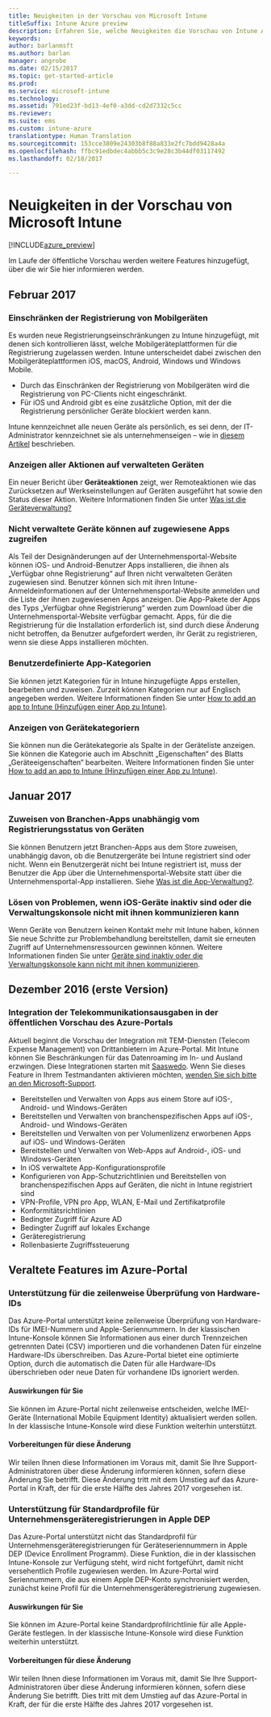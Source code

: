 ```yaml
---
title: Neuigkeiten in der Vorschau von Microsoft Intune
titleSuffix: Intune Azure preview
description: Erfahren Sie, welche Neuigkeiten die Vorschau von Intune Azure bietet
keywords: 
author: barlanmsft
ms.author: barlan
manager: angrobe
ms.date: 02/15/2017
ms.topic: get-started-article
ms.prod: 
ms.service: microsoft-intune
ms.technology: 
ms.assetid: 791ed23f-bd13-4ef0-a3dd-cd2d7332c5cc
ms.reviewer: 
ms.suite: ems
ms.custom: intune-azure
translationtype: Human Translation
ms.sourcegitcommit: 153cce3809e24303b8f88a833e2fc7bdd9428a4a
ms.openlocfilehash: ffbc91edbdec4abbb5c3c9e28c3b44df03117492
ms.lasthandoff: 02/18/2017

---
```


# <a name="whats-new-in-the-microsoft-intune-preview"></a>Neuigkeiten in der Vorschau von Microsoft Intune

[!INCLUDE[azure_preview](../includes/azure_preview.md)]

Im Laufe der öffentliche Vorschau werden weitere Features hinzugefügt, über die wir Sie hier informieren werden.

## <a name="february-2017"></a>Februar 2017

### <a name="ability-to-restrict-mobile-device-enrollment---747600-795782--"></a>Einschränken der Registrierung von Mobilgeräten <!--747600, 795782-->
Es wurden neue Registrierungseinschränkungen zu Intune hinzugefügt, mit denen sich kontrollieren lässt, welche Mobilgeräteplattformen für die Registrierung zugelassen werden. Intune unterscheidet dabei zwischen den Mobilgeräteplattformen iOS, macOS, Android, Windows und Windows Mobile.

* Durch das Einschränken der Registrierung von Mobilgeräten wird die Registrierung von PC-Clients nicht eingeschränkt.  
* Für iOS und Android gibt es eine zusätzliche Option, mit der die Registrierung persönlicher Geräte blockiert werden kann.

Intune kennzeichnet alle neuen Geräte als persönlich, es sei denn, der IT-Administrator kennzeichnet sie als unternehmenseigen – wie in [diesem Artikel](https://docs.microsoft.com/en-us/intune/deploy-use/manage-corporate-owned-devices) beschrieben.

### <a name="view-all-actions-on-managed-devices---677150--"></a>Anzeigen aller Aktionen auf verwalteten Geräten <!--677150-->
Ein neuer Bericht über __Geräteaktionen__ zeigt, wer Remoteaktionen wie das Zurücksetzen auf Werkseinstellungen auf Geräten ausgeführt hat sowie den Status dieser Aktion. Weitere Informationen finden Sie unter [Was ist die Geräteverwaltung?](https://docs.microsoft.com/intune-azure/manage-devices/what-is)

### <a name="non-managed-devices-can-access-assigned-apps---664691--"></a>Nicht verwaltete Geräte können auf zugewiesene Apps zugreifen <!--664691-->
Als Teil der Designänderungen auf der Unternehmensportal-Website können iOS- und Android-Benutzer Apps installieren, die ihnen als „Verfügbar ohne Registrierung“ auf Ihren nicht verwalteten Geräten zugewiesen sind. Benutzer können sich mit ihren Intune-Anmeldeinformationen auf der Unternehmensportal-Website anmelden und die Liste der ihnen zugewiesenen Apps anzeigen. Die App-Pakete der Apps des Typs „Verfügbar ohne Registrierung“ werden zum Download über die Unternehmensportal-Website verfügbar gemacht. Apps, für die die Registrierung für die Installation erforderlich ist, sind durch diese Änderung nicht betroffen, da Benutzer aufgefordert werden, ihr Gerät zu registrieren, wenn sie diese Apps installieren möchten.

### <a name="custom-app-categories---748805--"></a>Benutzerdefinierte App-Kategorien <!--748805-->
Sie können jetzt Kategorien für in Intune hinzugefügte Apps erstellen, bearbeiten und zuweisen. Zurzeit können Kategorien nur auf Englisch angegeben werden.
Weitere Informationen finden Sie unter [How to add an app to Intune (Hinzufügen einer App zu Intune)](/intune-azure/manage-apps/add-apps).

### <a name="display-device-categories---814654--"></a>Anzeigen von Gerätekategoriern <!--814654-->
Sie können nun die Gerätekategorie als Spalte in der Geräteliste anzeigen. Sie können die Kategorie auch im Abschnitt „Eigenschaften“ des Blatts „Geräteeigenschaften“ bearbeiten. Weitere Informationen finden Sie unter [How to add an app to Intune (Hinzufügen einer App zu Intune)](/intune-azure/manage-apps/add-apps). 

## <a name="january-2017"></a>Januar 2017

### <a name="assign-line-of-business-apps-whether-or-not-devices-are-enrolled---748823--"></a>Zuweisen von Branchen-Apps unabhängig vom Registrierungsstatus von Geräten <!--748823-->
Sie können Benutzern jetzt Branchen-Apps aus dem Store zuweisen, unabhängig davon, ob die Benutzergeräte bei Intune registriert sind oder nicht. Wenn ein Benutzergerät nicht bei Intune registriert ist, muss der Benutzer die App über die Unternehmensportal-Website statt über die Unternehmensportal-App installieren. Siehe [Was ist die App-Verwaltung?](/intune-azure/manage-apps/what-is-app-management).

### <a name="resolve-issue-where-ios-devices-are-inactive-or-the-admin-console-cannot-communicate-with-them"></a>Lösen von Problemen, wenn iOS-Geräte inaktiv sind oder die Verwaltungskonsole nicht mit ihnen kommunizieren kann
Wenn Geräte von Benutzern keinen Kontakt mehr mit Intune haben, können Sie neue Schritte zur Problembehandlung bereitstellen, damit sie erneuten Zugriff auf Unternehmensressourcen gewinnen können. Weitere Informationen finden Sie unter [Geräte sind inaktiv oder die Verwaltungskonsole kann nicht mit ihnen kommunizieren](/intune-azure/enroll-devices/troubleshoot-device-enrollment#devices-are-inactive-or-the-admin-console-cannot-communicate-with-them).

## <a name="december-2016-initial-release"></a>Dezember 2016 (erste Version)

### <a name="telecom-expense-management-integration-in-public-preview-of-azure-portal--747605--"></a>Integration der Telekommunikationsausgaben in der öffentlichen Vorschau des Azure-Portals<!--747605-->
Aktuell beginnt die Vorschau der Integration mit TEM-Diensten (Telecom Expense Management) von Drittanbietern im Azure-Portal. Mit Intune können Sie Beschränkungen für das Datenroaming im In- und Ausland erzwingen. Diese Integrationen starten mit [Saaswedo](http://www.saaswedo.com). Wenn Sie dieses Feature in Ihrem Testmandanten aktivieren möchten, [wenden Sie sich bitte an den Microsoft-Support](https://docs.microsoft.com/intune/troubleshoot/how-to-get-support-for-microsoft-intune).

- Bereitstellen und Verwalten von Apps aus einem Store auf iOS-, Android- und Windows-Geräten
- Bereitstellen und Verwalten von branchenspezifischen Apps auf iOS-, Android- und Windows-Geräten
- Bereitstellen und Verwalten von per Volumenlizenz erworbenen Apps auf iOS- und Windows-Geräten
- Bereitstellen und Verwalten von Web-Apps auf Android-, iOS- und Windows-Geräten
- In iOS verwaltete App-Konfigurationsprofile
- Konfigurieren von App-Schutzrichtlinien und Bereitstellen von branchenspezifischen Apps auf Geräten, die nicht in Intune registriert sind
- VPN-Profile, VPN pro App, WLAN, E-Mail und Zertifikatprofile
- Konformitätsrichtlinien
- Bedingter Zugriff für Azure AD
- Bedingter Zugriff auf lokales Exchange
- Geräteregistrierung
- Rollenbasierte Zugriffssteuerung

## <a name="deprecated-features-in-the-azure-portal"></a>Veraltete Features im Azure-Portal

### <a name="support-for-row-by-row-review-of-hardware-identifiers"></a>Unterstützung für die zeilenweise Überprüfung von Hardware-IDs
Das Azure-Portal unterstützt keine zeilenweise Überprüfung von Hardware-IDs für IMEI-Nummern und Apple-Seriennummern. In der klassischen Intune-Konsole können Sie Informationen aus einer durch Trennzeichen getrennten Datei (CSV) importieren und die vorhandenen Daten für einzelne Hardware-IDs überschreiben. Das Azure-Portal bietet eine optimierte Option, durch die automatisch die Daten für alle Hardware-IDs überschrieben oder neue Daten für vorhandene IDs ignoriert werden.

#### <a name="how-this-affects-you"></a>Auswirkungen für Sie
Sie können im Azure-Portal nicht zeilenweise entscheiden, welche IMEI-Geräte (International Mobile Equipment Identity) aktualisiert werden sollen. In der klassische Intune-Konsole wird diese Funktion weiterhin unterstützt.

#### <a name="how-to-get-ready-for-this-change"></a>Vorbereitungen für diese Änderung
Wir teilen Ihnen diese Informationen im Voraus mit, damit Sie Ihre Support-Administratoren über diese Änderung informieren können, sofern diese Änderung Sie betrifft. Diese Änderung tritt mit dem Umstieg auf das Azure-Portal in Kraft, der für die erste Hälfte des Jahres 2017 vorgesehen ist.


### <a name="support-for-default-corporate-device-enrollment-profiles-in-apple-dep"></a>Unterstützung für Standardprofile für Unternehmensgeräteregistrierungen in Apple DEP
Das Azure-Portal unterstützt nicht das Standardprofil für Unternehmensgeräteregistrierungen für Geräteseriennummern in Apple DEP (Device Enrollment Programm). Diese Funktion, die in der klassischen Intune-Konsole zur Verfügung steht, wird nicht fortgeführt, damit nicht versehentlich Profile zugewiesen werden. Im Azure-Portal wird Seriennummern, die aus einem Apple DEP-Konto synchronisiert werden, zunächst keine Profil für die Unternehmensgeräteregistrierung zugewiesen.

#### <a name="how-this-affects-you"></a>Auswirkungen für Sie
Sie können im Azure-Portal keine Standardprofilrichtlinie für alle Apple-Geräte festlegen. In der klassische Intune-Konsole wird diese Funktion weiterhin unterstützt.

#### <a name="how-to-get-ready-for-this-change"></a>Vorbereitungen für diese Änderung
Wir teilen Ihnen diese Informationen im Voraus mit, damit Sie Ihre Support-Administratoren über diese Änderung informieren können, sofern diese Änderung Sie betrifft. Dies tritt mit dem Umstieg auf das Azure-Portal in Kraft, der für die erste Hälfte des Jahres 2017 vorgesehen ist.

